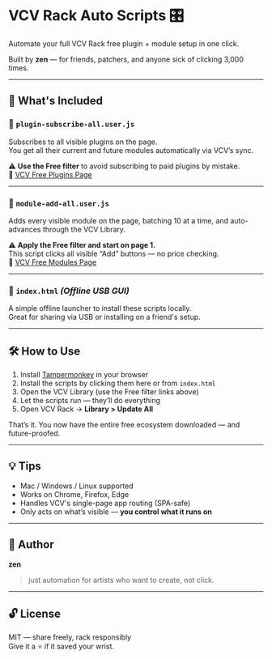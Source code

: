 # VCV Rack Auto Scripts 🎛️

Automate your full VCV Rack free plugin + module setup in one click.

Built by **zen** — for friends, patchers, and anyone sick of clicking 3,000 times.

---

## 💾 What's Included

### 🔹 `plugin-subscribe-all.user.js`
Subscribes to all visible plugins on the page.  
You get all their current and future modules automatically via VCV’s sync.

⚠️ **Use the Free filter** to avoid subscribing to paid plugins by mistake.  
📍 [VCV Free Plugins Page](https://library.vcvrack.com/plugins?license=free)

---

### 🔹 `module-add-all.user.js`
Adds every visible module on the page, batching 10 at a time, and auto-advances through the VCV Library.

⚠️ **Apply the Free filter and start on page 1.**  
This script clicks all visible “Add” buttons — no price checking.  
📍 [VCV Free Modules Page](https://library.vcvrack.com/?license=free)

---

### 🔹 `index.html` *(Offline USB GUI)*
A simple offline launcher to install these scripts locally.  
Great for sharing via USB or installing on a friend's setup.

---

## 🛠️ How to Use

1. Install [Tampermonkey](https://www.tampermonkey.net/) in your browser
2. Install the scripts by clicking them here or from `index.html`
3. Open the VCV Library (use the Free filter links above)
4. Let the scripts run — they’ll do everything
5. Open VCV Rack → **Library > Update All**

That’s it. You now have the entire free ecosystem downloaded — and future-proofed.

---

## 💡 Tips

- Mac / Windows / Linux supported
- Works on Chrome, Firefox, Edge
- Handles VCV's single-page app routing (SPA-safe)
- Only acts on what’s visible — **you control what it runs on**

---

## 🧙 Author

**zen**  
> just automation for artists who want to create, not click.

---

## 🔓 License

MIT — share freely, rack responsibly  
Give it a ⭐ if it saved your wrist.
